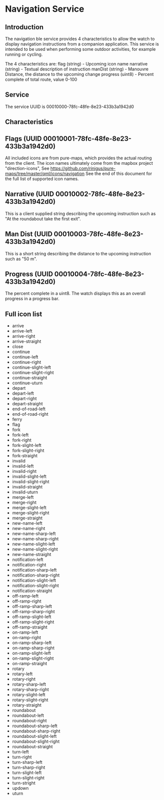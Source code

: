 # Navigation Service
## Introduction
The navigation ble service provides 4 characteristics to allow the watch to display navigation instructions from a companion application. This service is intended to be used when performing some outdoor activities, for example running or cycling.

The 4 characteristics are:
flag (string) - Upcoming icon name
narrative (string) - Textual description of instruction
manDist (string) - Manouvre Distance, the distance to the upcoming change
progress (uint8) - Percent complete of total route, value 0-100

## Service
The service UUID is 00010000-78fc-48fe-8e23-433b3a1942d0

## Characteristics
## Flags (UUID 00010001-78fc-48fe-8e23-433b3a1942d0)
All included icons are from pure-maps, which provides the actual routing from the client. The icon names ultimately come from the mapbox project "direction-icons", See https://github.com/rinigus/pure-maps/tree/master/qml/icons/navigation See the end of this document for the full list of supported icon names.

## Narrative (UUID 00010002-78fc-48fe-8e23-433b3a1942d0)
This is a client supplied string describing the upcoming instruction such as "At the roundabout take the first exit".

## Man Dist (UUID 00010003-78fc-48fe-8e23-433b3a1942d0)
This is a short string describing the distance to the upcoming instruction such as "50 m".

## Progress (UUID 00010004-78fc-48fe-8e23-433b3a1942d0)
The percent complete in a uint8. The watch displays this as an overall progress in a progress bar.

## Full icon list
* arrive
* arrive-left
* arrive-right
* arrive-straight
* close
* continue
* continue-left
* continue-right
* continue-slight-left
* continue-slight-right
* continue-straight
* continue-uturn
* depart
* depart-left
* depart-right
* depart-straight
* end-of-road-left
* end-of-road-right
* ferry
* flag
* fork
* fork-left
* fork-right
* fork-slight-left
* fork-slight-right
* fork-straight
* invalid
* invalid-left
* invalid-right
* invalid-slight-left
* invalid-slight-right
* invalid-straight
* invalid-uturn
* merge-left
* merge-right
* merge-slight-left
* merge-slight-right
* merge-straight
* new-name-left
* new-name-right
* new-name-sharp-left
* new-name-sharp-right
* new-name-slight-left
* new-name-slight-right
* new-name-straight
* notification-left
* notification-right
* notification-sharp-left
* notification-sharp-right
* notification-slight-left
* notification-slight-right
* notification-straight
* off-ramp-left
* off-ramp-right
* off-ramp-sharp-left
* off-ramp-sharp-right
* off-ramp-slight-left
* off-ramp-slight-right
* off-ramp-straight
* on-ramp-left
* on-ramp-right
* on-ramp-sharp-left
* on-ramp-sharp-right
* on-ramp-slight-left
* on-ramp-slight-right
* on-ramp-straight
* rotary
* rotary-left
* rotary-right
* rotary-sharp-left
* rotary-sharp-right
* rotary-slight-left
* rotary-slight-right
* rotary-straight
* roundabout
* roundabout-left
* roundabout-right
* roundabout-sharp-left
* roundabout-sharp-right
* roundabout-slight-left
* roundabout-slight-right
* roundabout-straight
* turn-left
* turn-right
* turn-sharp-left
* turn-sharp-right
* turn-slight-left
* turn-slight-right
* turn-stright
* updown
* uturn
